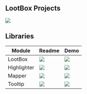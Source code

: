 ## LootBox Projects

[![](https://img.shields.io/badge/Demo-NgLootBox-blue)](https://krsln.github.io/NgLootBox)

## Libraries

Module | Readme | Demo
   --- | --- | ---
LootBox | [![](https://img.shields.io/badge/readme‌‌‌‌‌‌‌-white)](loot-box/readme.desc.md) | [![](https://img.shields.io/badge/Demo-LootBox-blue)](https://krsln.github.io/NgLootBox/LootBox)
Highlighter | [![](https://img.shields.io/badge/readme‌‌‌‌‌‌‌-white)](highlighter/readme.desc.md) | [![](https://img.shields.io/badge/Demo-Highlighter-blue)](https://krsln.github.io/NgLootBox/Libraries/Highlighter)
Mapper | [![](https://img.shields.io/badge/readme‌‌‌‌‌‌‌-white)](mapper/readme.desc.md) | [![](https://img.shields.io/badge/Demo-Highlighter-blue)](https://krsln.github.io/NgLootBox/Libraries/Mapper)
Tooltip | [![](https://img.shields.io/badge/readme‌‌‌‌‌‌‌-white)](tooltip/readme.desc.md) | [![](https://img.shields.io/badge/Demo-Highlighter-blue)](https://krsln.github.io/Libraries/Tooltip)

